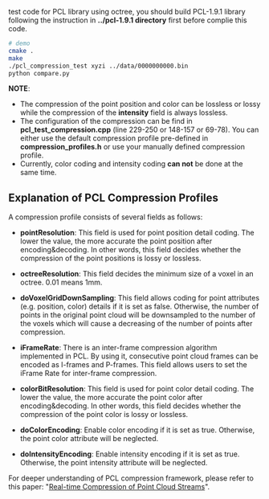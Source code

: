 test code for PCL library using octree, you should build PCL-1.9.1 library following the instruction in **../pcl-1.9.1 directory** first before complie this code.

```bash
# demo
cmake .
make
./pcl_compression_test xyzi ../data/0000000000.bin
python compare.py
```

**NOTE**:

* The compression of the point position and color can be lossless or lossy while the compression of the **intensity** field is always lossless.
* The configuration of the compression can be find in **pcl_test_compression.cpp** (line 229-250 or 148-157 or 69-78). You can either use the default compression profile pre-defined in **compression_profiles.h** or use your manually defined compression profile.
* Currently, color coding and intensity coding **can not** be done at the same time.

## Explanation of PCL Compression Profiles

A compression profile consists of several fields as follows:

* **pointResolution**: This field is used for point position detail coding. The lower the value, the more accurate the point position after encoding&decoding. In other words, this field decides whether the compression of the point positions is lossy or lossless.

* **octreeResolution**: This field decides the minimum size of a voxel in an octree. 0.01 means 1mm.

* **doVoxelGridDownSampling**: This field allows coding for point attributes (e.g. position, color) details if it is set as false. Otherwise, the number of points in the original point cloud will be downsampled to the number of the voxels which will cause a decreasing of the number of points after compression.

* **iFrameRate**: There is an inter-frame compression algorithm implemented in PCL. By using it, consecutive point cloud frames can be encoded as I-frames and P-frames. This field allows users to set the iFrame Rate for inter-frame compression.

* **colorBitResolution**: This field is used for point color detail coding. The lower the value, the more accurate the point color after encoding&decoding. In other words, this field decides whether the compression of the point color is lossy or lossless.

* **doColorEncoding**: Enable color encoding if it is set as true. Otherwise, the point color attribute will be neglected.

* **doIntensityEncoding**: Enable intensity encoding if it is set as true. Otherwise, the point intensity attribute will be neglected.

For deeper understanding of PCL compression framework, please refer to this paper: "[Real-time Compression of Point Cloud Streams](https://ieeexplore.ieee.org/stamp/stamp.jsp?arnumber=6224647)".
